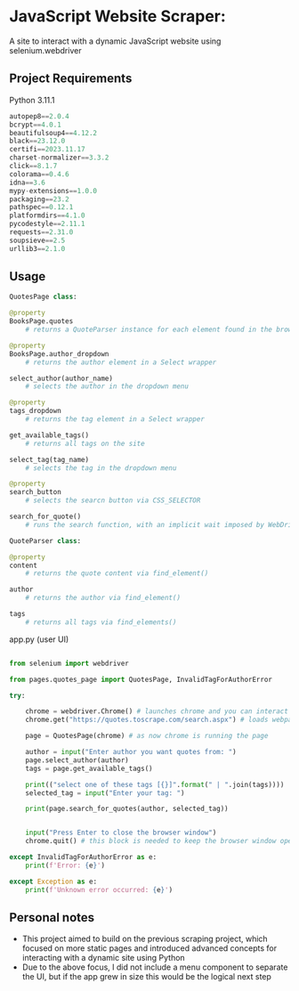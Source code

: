 # JavaScript Website Scraper: 

A site to interact with a dynamic JavaScript website using selenium.webdriver

## Project Requirements

Python 3.11.1

```python
autopep8==2.0.4
bcrypt==4.0.1
beautifulsoup4==4.12.2
black==23.12.0
certifi==2023.11.17
charset-normalizer==3.3.2
click==8.1.7
colorama==0.4.6
idna==3.6
mypy-extensions==1.0.0
packaging==23.2
pathspec==0.12.1
platformdirs==4.1.0
pycodestyle==2.11.1
requests==2.31.0
soupsieve==2.5
urllib3==2.1.0

```

## Usage

```python
QuotesPage class:

@property
BooksPage.quotes
    # returns a QuoteParser instance for each element found in the browser using CSS_SELECTOR

@property
BooksPage.author_dropdown
    # returns the author element in a Select wrapper

select_author(author_name)
    # selects the author in the dropdown menu

@property
tags_dropdown
    # returns the tag element in a Select wrapper

get_available_tags()
    # returns all tags on the site

select_tag(tag_name)
    # selects the tag in the dropdown menu

@property
search_button
    # selects the searcn button via CSS_SELECTOR

search_for_quote()
    # runs the search function, with an implicit wait imposed by WebDriverWait to check for matching tags
```

```python
QuoteParser class:

@property
content   
    # returns the quote content via find_element()

author    
    # returns the author via find_element()

tags    
    # returns all tags via find_elements()

```


app.py (user UI)
```python

from selenium import webdriver

from pages.quotes_page import QuotesPage, InvalidTagForAuthorError

try:

    chrome = webdriver.Chrome() # launches chrome and you can interact with it via chrome
    chrome.get("https://quotes.toscrape.com/search.aspx") # loads webpage

    page = QuotesPage(chrome) # as now chrome is running the page

    author = input("Enter author you want quotes from: ")
    page.select_author(author)
    tags = page.get_available_tags()

    print(("select one of these tags [{}]".format(" | ".join(tags)))) 
    selected_tag = input("Enter your tag: ")

    print(page.search_for_quotes(author, selected_tag))


    input("Press Enter to close the browser window")
    chrome.quit() # this block is needed to keep the browser window open (when script terminates it closes)

except InvalidTagForAuthorError as e:
    print(f'Error: {e}')

except Exception as e:
    print(f'Unknown error occurred: {e}')


```

## Personal notes
- This project aimed to build on the previous scraping project, which focused on more static pages and introduced advanced concepts for interacting with a dynamic site using Python
- Due to the above focus, I did not include a menu component to separate the UI, but if the app grew in size this would be the logical next step
